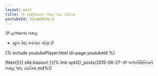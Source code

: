 ```yaml
---
layout: post
title: ૐ માહિભારતરે નમહ ૧૦૮ ટાઈમ્સ
youtubeId: YdzqmSKJw_k
---
```

 
 
 ૐ હલધાન્ય નમહ  
 
 -  સુખ પેદા કરનાર કોણ છે 
 
  
 
  
 
 
 
 
 
 


{% include youtubePlayer.html id=page.youtubeId %}
 
[Next]({{ site.baseurl }}{% link  split2/_posts/2015-06-27-ૐ કાલનેમિનિઘને નમહ ૧૦૮ ટાઈમ્સ.md%})
 
